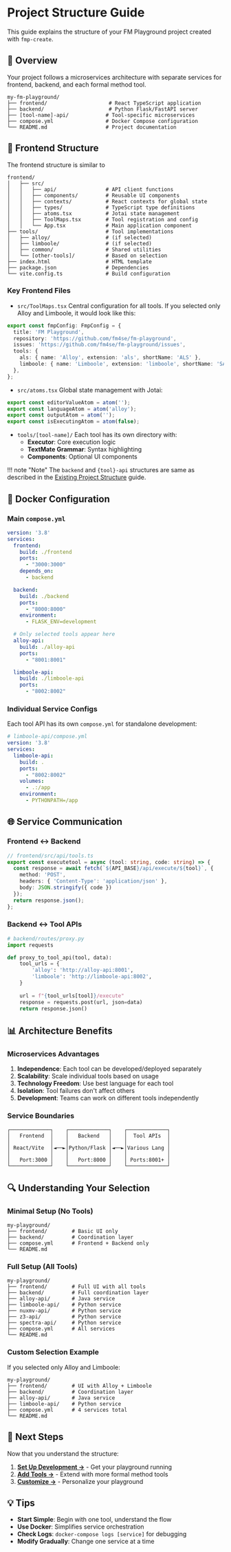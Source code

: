 # Project Structure Guide

This guide explains the structure of your FM Playground project created with `fmp-create`.

## 📁 Overview

Your project follows a microservices architecture with separate services for frontend, backend, and each formal method tool.

```
my-fm-playground/
├── frontend/                    # React TypeScript application
├── backend/                     # Python Flask/FastAPI server  
├── [tool-name]-api/            # Tool-specific microservices
├── compose.yml                 # Docker Compose configuration
└── README.md                   # Project documentation
```

## 🎨 Frontend Structure

The frontend structure is similar to 

```
frontend/
│   ├── src/
│   │   ├── api/                # API client functions
│   │   ├── components/         # Reusable UI components
│   │   ├── contexts/           # React contexts for global state
│   │   ├── types/              # TypeScript type definitions
│   │   ├── atoms.tsx           # Jotai state management
│   │   ├── ToolMaps.tsx        # Tool registration and config
│   │   └── App.tsx             # Main application component
├── tools/                      # Tool implementations
│   ├── alloy/                  # (if selected)
│   ├── limboole/               # (if selected)
│   ├── common/                 # Shared utilities
│   └── [other-tools]/          # Based on selection
├── index.html                  # HTML template
├── package.json                # Dependencies
└── vite.config.ts              # Build configuration
```

### Key Frontend Files

- `src/ToolMaps.tsx`
Central configuration for all tools. If you selected only Alloy and Limboole, it would look like this:

```typescript
export const fmpConfig: FmpConfig = {
  title: 'FM Playground',
  repository: 'https://github.com/fm4se/fm-playground',
  issues: 'https://github.com/fm4se/fm-playground/issues',
  tools: {
    als: { name: 'Alloy', extension: 'als', shortName: 'ALS' },
    limboole: { name: 'Limboole', extension: 'limboole', shortName: 'SAT' },
  },
};
```

- `src/atoms.tsx`
Global state management with Jotai:

```typescript
export const editorValueAtom = atom('');
export const languageAtom = atom('alloy');
export const outputAtom = atom('');
export const isExecutingAtom = atom(false);
```

- `tools/[tool-name]/`
Each tool has its own directory with:
    - **Executor**: Core execution logic
    - **TextMate Grammar**: Syntax highlighting
    - **Components**: Optional UI components

!!! note "Note"
    The ``backend`` and `{tool}-api` structures are same as described in the [Existing Project Structure](../existing-project/project-structure.md#backend-architecture) guide.
















## 🐳 Docker Configuration

### Main `compose.yml`

```yaml
version: '3.8'
services:
  frontend:
    build: ./frontend
    ports:
      - "3000:3000"
    depends_on:
      - backend

  backend:
    build: ./backend
    ports:
      - "8000:8000"
    environment:
      - FLASK_ENV=development

  # Only selected tools appear here
  alloy-api:
    build: ./alloy-api
    ports:
      - "8001:8001"

  limboole-api:
    build: ./limboole-api
    ports:
      - "8002:8002"
```

### Individual Service Configs

Each tool API has its own `compose.yml` for standalone development:

```yaml
# limboole-api/compose.yml
version: '3.8'
services:
  limboole-api:
    build: .
    ports:
      - "8002:8002"
    volumes:
      - .:/app
    environment:
      - PYTHONPATH=/app
```

## 🌐 Service Communication

### Frontend ↔ Backend

```typescript
// frontend/src/api/tools.ts
export const executetool = async (tool: string, code: string) => {
  const response = await fetch(`${API_BASE}/api/execute/${tool}`, {
    method: 'POST',
    headers: { 'Content-Type': 'application/json' },
    body: JSON.stringify({ code })
  });
  return response.json();
};
```

### Backend ↔ Tool APIs

```python
# backend/routes/proxy.py
import requests

def proxy_to_tool_api(tool, data):
    tool_urls = {
        'alloy': 'http://alloy-api:8001',
        'limboole': 'http://limboole-api:8002',
    }
    
    url = f"{tool_urls[tool]}/execute"
    response = requests.post(url, json=data)
    return response.json()
```

## 📊 Architecture Benefits

### Microservices Advantages

1. **Independence**: Each tool can be developed/deployed separately
2. **Scalability**: Scale individual tools based on usage
3. **Technology Freedom**: Use best language for each tool
4. **Isolation**: Tool failures don't affect others
5. **Development**: Teams can work on different tools independently

### Service Boundaries

```
┌─────────────┐    ┌─────────────┐    ┌─────────────┐
│   Frontend  │    │   Backend   │    │  Tool APIs  │
│             │    │             │    │             │
│ React/Vite  │◄──►│Python/Flask │◄──►│Various Lang │
│             │    │             │    │             │
│   Port:3000 │    │   Port:8000 │    │ Ports:8001+ │
└─────────────┘    └─────────────┘    └─────────────┘
```

## 🔍 Understanding Your Selection

### Minimal Setup (No Tools)

```
my-playground/
├── frontend/        # Basic UI only
├── backend/         # Coordination layer
├── compose.yml      # Frontend + Backend only
└── README.md
```

### Full Setup (All Tools)

```
my-playground/
├── frontend/        # Full UI with all tools
├── backend/         # Full coordination layer
├── alloy-api/       # Java service
├── limboole-api/    # Python service
├── nuxmv-api/       # Python service
├── z3-api/          # Python service
├── spectra-api/     # Python service
├── compose.yml      # All services
└── README.md
```

### Custom Selection Example

If you selected only Alloy and Limboole:

```
my-playground/
├── frontend/        # UI with Alloy + Limboole
├── backend/         # Coordination layer
├── alloy-api/       # Java service
├── limboole-api/    # Python service
├── compose.yml      # 4 services total
└── README.md
```

## 🎯 Next Steps

Now that you understand the structure:

1. **[Set Up Development →](development-setup.md)** - Get your playground running
2. **[Add Tools →](adding-tools.md)** - Extend with more formal method tools
3. **[Customize →](customization.md)** - Personalize your playground

## 💡 Tips

- **Start Simple**: Begin with one tool, understand the flow
- **Use Docker**: Simplifies service orchestration
- **Check Logs**: `docker-compose logs [service]` for debugging
- **Modify Gradually**: Change one service at a time
